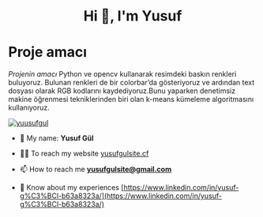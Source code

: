 <h1 align="center">Hi 👋, I'm Yusuf</h1>

# Proje amacı
*Projenin amacı*
Python ve opencv kullanarak resimdeki baskın renkleri buluyoruz. Bulunan renkleri de bir colorbar’da gösteriyoruz ve ardından text dosyası olarak RGB kodlarını kaydediyoruz.Bunu yaparken denetimsiz makine öğrenmesi tekniklerinden biri olan k-means kümeleme algoritmasını kullanıyoruz.


<p align="left"> <a href="https://twitter.com/yuusufgul" target="blank"><img src="https://img.shields.io/twitter/follow/yuusufgul?logo=twitter&style=for-the-badge" alt="yuusufgul" /></a> </p>

- 🌱 My name: **Yusuf Gül**

- 👨‍💻 To reach my website [yusufgulsite.cf](yusufgulsite.cf)

- 📫 How to reach me **yusufgulsite@gmail.com**

- 📄 Know about my experiences [https://www.linkedin.com/in/yusuf-g%C3%BCl-b63a8323a/](https://www.linkedin.com/in/yusuf-g%C3%BCl-b63a8323a/)